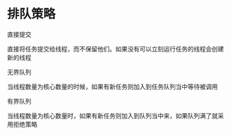 # 排队策略

直接提交

直接将任务提交给线程，而不保留他们。如果没有可以立刻运行任务的线程会创建新的线程

无界队列

当线程数量为核心数量的时候，如果有新任务则加入到任务队列当中等待被调用

有界队列

当线程数量为核心数量时，如果有新任务则加入到队列当中来，如果队列满了就采用拒绝策略
